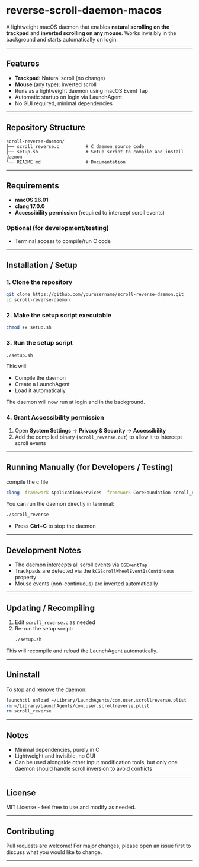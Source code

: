 # reverse-scroll-daemon-macos

A lightweight macOS daemon that enables **natural scrolling on the trackpad** and **inverted scrolling on any mouse**. Works invisibly in the background and starts automatically on login.

---

## Features

- **Trackpad**: Natural scroll (no change)  
- **Mouse** (any type): Inverted scroll  
- Runs as a lightweight daemon using macOS Event Tap  
- Automatic startup on login via LaunchAgent  
- No GUI required, minimal dependencies  

---

## Repository Structure

```
scroll-reverse-daemon/
├── scroll_reverse.c          # C daemon source code
├── setup.sh                  # Setup script to compile and install daemon
└── README.md                 # Documentation
```

---

## Requirements

- **macOS 26.01**  
- **clang 17.0.0**
- **Accessibility permission** (required to intercept scroll events)

### Optional (for development/testing)
- Terminal access to compile/run C code

---

## Installation / Setup

### 1. Clone the repository
```bash
git clone https://github.com/yourusername/scroll-reverse-daemon.git
cd scroll-reverse-daemon
```

### 2. Make the setup script executable
```bash
chmod +x setup.sh
```

### 3. Run the setup script
```bash
./setup.sh
```

This will:
- Compile the daemon
- Create a LaunchAgent
- Load it automatically

The daemon will now run at login and in the background.

### 4. Grant Accessibility permission
1. Open **System Settings** → **Privacy & Security** → **Accessibility**
2. Add the compiled binary (`scroll_reverse.out`) to allow it to intercept scroll events

---

## Running Manually (for Developers / Testing)

compile the c file
```bash
clang -framework ApplicationServices -framework CoreFoundation scroll_reverse.c -o scroll_reverse.out
```

You can run the daemon directly in terminal:

```bash
./scroll_reverse
```

- Press **Ctrl+C** to stop the daemon

---

## Development Notes

- The daemon intercepts all scroll events via `CGEventTap`
- Trackpads are detected via the `kCGScrollWheelEventIsContinuous` property
- Mouse events (non-continuous) are inverted automatically

---

## Updating / Recompiling

1. Edit `scroll_reverse.c` as needed
2. Re-run the setup script:
   ```bash
   ./setup.sh
   ```

This will recompile and reload the LaunchAgent automatically.

---

## Uninstall

To stop and remove the daemon:

```bash
launchctl unload ~/Library/LaunchAgents/com.user.scrollreverse.plist
rm ~/Library/LaunchAgents/com.user.scrollreverse.plist
rm scroll_reverse
```

---

## Notes

- Minimal dependencies, purely in C
- Lightweight and invisible, no GUI
- Can be used alongside other input modification tools, but only one daemon should handle scroll inversion to avoid conflicts

---

## License

MIT License - feel free to use and modify as needed.

---

## Contributing

Pull requests are welcome! For major changes, please open an issue first to discuss what you would like to change.

---
